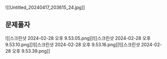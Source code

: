 ![[Untitled_20240417_203615_24.jpg]]

 
  


## 문제풀자
![[스크린샷 2024-02-28 오후 9.53.05.png]]![[스크린샷 2024-02-28 오후 9.53.10.png]]![[스크린샷 2024-02-28 오후 9.53.16.png]]![[스크린샷 2024-02-28 오후 9.53.39.png]]